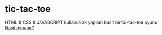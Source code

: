# tic-tac-toe

HTML & CSS & JAVASCRIPT kullanılarak yapılan basit bir tic-tac-toe oyunu
<br>
<a href="https://www.hurriyet.com.tr/oyun/tic-tac-toe-oyunu-oyna-41885446#:~:text=Tic%20tac%20toe%20oyunu%20iki,o%20harfinin%20%C3%BC%C3%A7%20tanesi%20birle%C5%9Ftirilmelidir.">Nasıl oynanır?</a>
